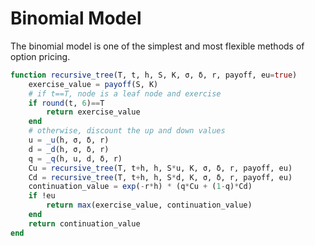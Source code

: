 
# Binomial Model

The binomial model is one of the simplest and most flexible methods of option
pricing.

```julia
function recursive_tree(T, t, h, S, K, σ, δ, r, payoff, eu=true)
    exercise_value = payoff(S, K)
    # if t==T, node is a leaf node and exercise
    if round(t, 6)==T
        return exercise_value
    end
    # otherwise, discount the up and down values
    u = _u(h, σ, δ, r)
    d = _d(h, σ, δ, r)
    q = _q(h, u, d, δ, r)
    Cu = recursive_tree(T, t+h, h, S*u, K, σ, δ, r, payoff, eu)
    Cd = recursive_tree(T, t+h, h, S*d, K, σ, δ, r, payoff, eu)
    continuation_value = exp(-r*h) * (q*Cu + (1-q)*Cd)
    if !eu
        return max(exercise_value, continuation_value)
    end
    return continuation_value
end
```
